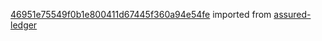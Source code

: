 [46951e75549f0b1e800411d67445f360a94e54fe](https://github.com/insolar/assured-ledger/commit/46951e75549f0b1e800411d67445f360a94e54fe) imported from [assured-ledger](https://github.com/insolar/assured-ledger)
